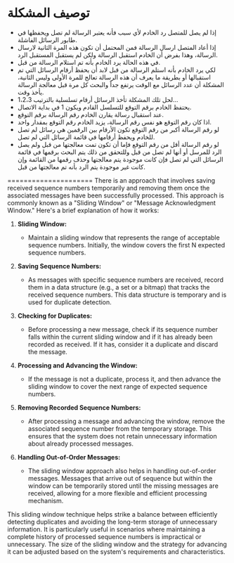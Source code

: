 ﻿# توصيف المشكلة
* إذا لم يصل للمتصل رد الخادم لأي سبب فأنه يعتبر الرسالة لم تصل ويحفظها في طابور الرسائل الفاشلة.
* إذا أعاد المتصل ارسال الرسالة فمن المحتمل أن تكون هذه المرة الثانية لارسال الرسالة، وهذا بفرض أن الخادم استقبل الرسالة ولكن لم يستقبل المستقبل الرد.
*  في هذه الحالة يرد الخادم بأنه تم استلام الرسالة من قبل.
* لكي يرد الخادم بأنه استلم الرسالة من قبل لابد أن يحفظ أرقام الرسائل التي تم استقبالها أو بطريقة ما يعرف أن هذه الرسالة تعالج للمرة الأولى وليس الثانية، المشكلة أن عدد الرسائل مع الوقت يرتفع جداً والبحث كل مرة قبل معالجة الرسالة يأخذ وقت.
* لحل تلك المشكلة تأخذ الرسائل أرقام تسلسلية بالترتيب 1،2،3...
* يحتفظ الخادم برقم التوقع للتسلسل القادم ويكون 1 في بداية الاتصال.
* عند استقبال رسالة يقارن الخادم رقم الرسالة برقم التوقع.
* اذا كان رقم التوقع هو نفس رقم الرسالة، يزيد الخادم رقم التوقع بمقدار واحد.
* لو رقم الرسالة أكبر من رقم التوقع تكون الأرقام بين الرقمين هي رسائل لم تصل للخادم ويحفظ أرقامها في قائمة الرسائل التي لم تصل.
* لو رقم الرسالة أقل من رقم التوقع فإما أن تكون تمت معالجتها من قبل ولم يصل الرد للمرسل أو أنها لم تصل من قبل وللتحقق من ذلك يتم البحث برقمها في قائمة الرسائل التي لم تصل فإن كانت موجودة يتم معالجتها وحذف رقمها من القائمة وإن كانت غير موجودة يتم الرد بأنه تم معالجتها من قبل.

=====================
There is an approach that involves saving received sequence numbers temporarily and removing them once the associated messages have been successfully processed. This approach is commonly known as a "Sliding Window" or "Message Acknowledgment Window." Here's a brief explanation of how it works:

1. **Sliding Window:**
   - Maintain a sliding window that represents the range of acceptable sequence numbers. Initially, the window covers the first N expected sequence numbers.

2. **Saving Sequence Numbers:**
   - As messages with specific sequence numbers are received, record them in a data structure (e.g., a set or a bitmap) that tracks the received sequence numbers. This data structure is temporary and is used for duplicate detection.

3. **Checking for Duplicates:**
   - Before processing a new message, check if its sequence number falls within the current sliding window and if it has already been recorded as received. If it has, consider it a duplicate and discard the message.

4. **Processing and Advancing the Window:**
   - If the message is not a duplicate, process it, and then advance the sliding window to cover the next range of expected sequence numbers.

5. **Removing Recorded Sequence Numbers:**
   - After processing a message and advancing the window, remove the associated sequence number from the temporary storage. This ensures that the system does not retain unnecessary information about already processed messages.

6. **Handling Out-of-Order Messages:**
   - The sliding window approach also helps in handling out-of-order messages. Messages that arrive out of sequence but within the window can be temporarily stored until the missing messages are received, allowing for a more flexible and efficient processing mechanism.

This sliding window technique helps strike a balance between efficiently detecting duplicates and avoiding the long-term storage of unnecessary information. It is particularly useful in scenarios where maintaining a complete history of processed sequence numbers is impractical or unnecessary. The size of the sliding window and the strategy for advancing it can be adjusted based on the system's requirements and characteristics.
